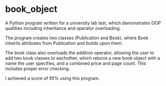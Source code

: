 # book_object
A Python program written for a university lab test, which demonstrates OOP qualities including inheritance and operator overloading.

The program creates two classes (Publication and Book), where Book 
inherits attributes from Publication and builds upon them.

The book class also overloads the addition operator, allowing the user 
to add two book classes to eachother, which returns a new book object 
with a name the user specifies, and a combined price and page count.
This includes proper error checking. 

I achieved a score of 95% using this program.